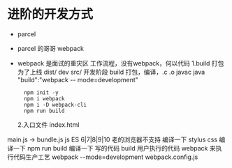# 进阶的开发方式

- parcel
- parcel 的哥哥  webpack
- webpack 是面试的重灾区
    工作流程，没有webpack，何以代码
    1.build 打包为了上线  dist/  dev  src/   开发阶段
        build 打包，编译，.c  .o  javac  java
        "build":"webpack -- mode=development"



        npm init -y
        npm i webpack
        npm i -D webpack-cli
        npm run build

    2.入口文件  index.html


main.js -> bundle.js
js  ES 6|7|8|9|10  老的浏览器不支持  编译一下
stylus  css 编译一下   npm run build  编译一下
写的代码  build 用户执行的代码
webpack 来执行代码生产工艺
webpack --mode=development
webpack.config.js

